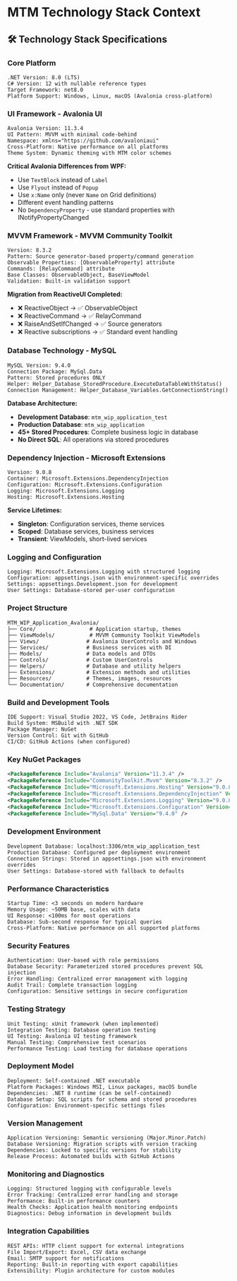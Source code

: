 # MTM Technology Stack Context

## 🛠️ Technology Stack Specifications

### **Core Platform**
```
.NET Version: 8.0 (LTS)
C# Version: 12 with nullable reference types
Target Framework: net8.0
Platform Support: Windows, Linux, macOS (Avalonia cross-platform)
```

### **UI Framework - Avalonia UI**
```
Avalonia Version: 11.3.4
UI Pattern: MVVM with minimal code-behind
Namespace: xmlns="https://github.com/avaloniaui"
Cross-Platform: Native performance on all platforms
Theme System: Dynamic theming with MTM color schemes
```

**Critical Avalonia Differences from WPF:**
- Use `TextBlock` instead of `Label`
- Use `Flyout` instead of `Popup`  
- Use `x:Name` only (never `Name` on Grid definitions)
- Different event handling patterns
- No `DependencyProperty` - use standard properties with INotifyPropertyChanged

### **MVVM Framework - MVVM Community Toolkit**
```
Version: 8.3.2
Pattern: Source generator-based property/command generation
Observable Properties: [ObservableProperty] attribute
Commands: [RelayCommand] attribute
Base Classes: ObservableObject, BaseViewModel
Validation: Built-in validation support
```

**Migration from ReactiveUI Completed:**
- ❌ ReactiveObject → ✅ ObservableObject
- ❌ ReactiveCommand → ✅ RelayCommand
- ❌ RaiseAndSetIfChanged → ✅ Source generators
- ❌ Reactive subscriptions → ✅ Standard event handling

### **Database Technology - MySQL**
```
MySQL Version: 9.4.0
Connection Package: MySql.Data
Pattern: Stored procedures ONLY
Helper: Helper_Database_StoredProcedure.ExecuteDataTableWithStatus()
Connection Management: Helper_Database_Variables.GetConnectionString()
```

**Database Architecture:**
- **Development Database**: `mtm_wip_application_test`
- **Production Database**: `mtm_wip_application`
- **45+ Stored Procedures**: Complete business logic in database
- **No Direct SQL**: All operations via stored procedures

### **Dependency Injection - Microsoft Extensions**
```
Version: 9.0.8
Container: Microsoft.Extensions.DependencyInjection
Configuration: Microsoft.Extensions.Configuration
Logging: Microsoft.Extensions.Logging
Hosting: Microsoft.Extensions.Hosting
```

**Service Lifetimes:**
- **Singleton**: Configuration services, theme services
- **Scoped**: Database services, business services
- **Transient**: ViewModels, short-lived services

### **Logging and Configuration**
```
Logging: Microsoft.Extensions.Logging with structured logging
Configuration: appsettings.json with environment-specific overrides
Settings: appsettings.Development.json for development
User Settings: Database-stored per-user configuration
```

### **Project Structure**
```
MTM_WIP_Application_Avalonia/
├── Core/                 # Application startup, themes
├── ViewModels/           # MVVM Community Toolkit ViewModels
├── Views/               # Avalonia UserControls and Windows
├── Services/            # Business services with DI
├── Models/              # Data models and DTOs
├── Controls/            # Custom UserControls
├── Helpers/             # Database and utility helpers
├── Extensions/          # Extension methods and utilities
├── Resources/           # Themes, images, resources
└── Documentation/       # Comprehensive documentation
```

### **Build and Development Tools**
```
IDE Support: Visual Studio 2022, VS Code, JetBrains Rider
Build System: MSBuild with .NET SDK
Package Manager: NuGet
Version Control: Git with GitHub
CI/CD: GitHub Actions (when configured)
```

### **Key NuGet Packages**
```xml
<PackageReference Include="Avalonia" Version="11.3.4" />
<PackageReference Include="CommunityToolkit.Mvvm" Version="8.3.2" />
<PackageReference Include="Microsoft.Extensions.Hosting" Version="9.0.8" />
<PackageReference Include="Microsoft.Extensions.DependencyInjection" Version="9.0.8" />
<PackageReference Include="Microsoft.Extensions.Logging" Version="9.0.8" />
<PackageReference Include="Microsoft.Extensions.Configuration" Version="9.0.8" />
<PackageReference Include="MySql.Data" Version="9.4.0" />
```

### **Development Environment**
```
Development Database: localhost:3306/mtm_wip_application_test
Production Database: Configured per deployment environment
Connection Strings: Stored in appsettings.json with environment overrides
User Settings: Database-stored with fallback to defaults
```

### **Performance Characteristics**
```
Startup Time: <3 seconds on modern hardware
Memory Usage: ~50MB base, scales with data
UI Response: <100ms for most operations
Database: Sub-second response for typical queries
Cross-Platform: Native performance on all supported platforms
```

### **Security Features**
```
Authentication: User-based with role permissions
Database Security: Parameterized stored procedures prevent SQL injection
Error Handling: Centralized error management with logging
Audit Trail: Complete transaction logging
Configuration: Sensitive settings in secure configuration
```

### **Testing Strategy**
```
Unit Testing: xUnit framework (when implemented)
Integration Testing: Database operation testing
UI Testing: Avalonia UI testing framework
Manual Testing: Comprehensive test scenarios
Performance Testing: Load testing for database operations
```

### **Deployment Model**
```
Deployment: Self-contained .NET executable
Platform Packages: Windows MSI, Linux packages, macOS bundle
Dependencies: .NET 8 runtime (can be self-contained)
Database Setup: SQL scripts for schema and stored procedures
Configuration: Environment-specific settings files
```

### **Version Management**
```
Application Versioning: Semantic versioning (Major.Minor.Patch)
Database Versioning: Migration scripts with version tracking
Dependencies: Locked to specific versions for stability
Release Process: Automated builds with GitHub Actions
```

### **Monitoring and Diagnostics**
```
Logging: Structured logging with configurable levels
Error Tracking: Centralized error handling and storage
Performance: Built-in performance counters
Health Checks: Application health monitoring endpoints
Diagnostics: Debug information in development builds
```

### **Integration Capabilities**
```
REST APIs: HTTP client support for external integrations  
File Import/Export: Excel, CSV data exchange
Email: SMTP support for notifications
Reporting: Built-in reporting with export capabilities
Extensibility: Plugin architecture for custom modules
```